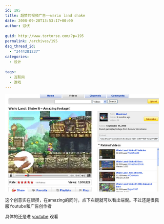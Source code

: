 ```yaml
---
id: 195
title: 超赞的视频广告——wario land shake
date: 2008-09-28T13:53:17+00:00
author: 愆伏

guid: http://www.tortorse.com/?p=195
permalink: /archives/195
dsq_thread_id:
  - "3444281237"
categories:
  - 设计

tags:
  - 互联网
  - 游戏
---
```


![wario](/wp-content/uploads/2008/09/wario.jpg)

这个创意实在很攒，在amazing的同时，点下右键就可以看出端倪。不过还是很佩服Youtube和广告创作者
  
具体的还是进 [youtube](https://www.youtube.com/experiencewii) 观看
